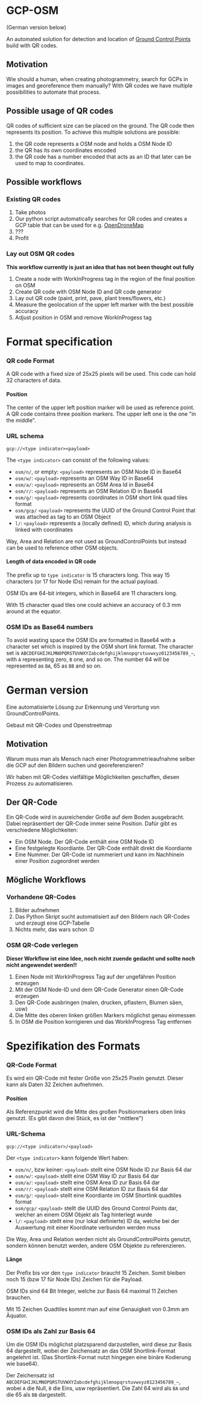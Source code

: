# GCP-OSM
(German version below)

An automated solution for detection and location of [Ground Control Points](https://www.groundcontrolpoints.com/) build with QR codes.

## Motivation

Wie should a human, when creating photogrammetry, search for GCPs in images and georeference them manually?
With QR codes we have multiple possibilities to automate that process.

## Possible usage of QR codes

QR codes of sufficient size can be placed on the ground.
The QR code then represents its position.
To achieve this multiple solutions are possible:

1. the QR code represents a OSM node and holds a OSM Node ID
2. the QR has its own coordinates encoded
3. the QR code has a number encoded that acts as an ID that later can be used to map to coordinates.

## Possible workflows

### Existing QR codes

1. Take photos
2. Our python script automatically searches for QR codes and creates a GCP table that can be used for e.g. [OpenDroneMap](https://www.opendronemap.org/)
3. ???
4. Profit

### Lay out OSM QR codes

**This workflow currently is just an idea that has not been thought out fully**

1. Create a node with WorkInProgress tag in the region of the final position on OSM
2. Create QR code with OSM Node ID and QR code generator
3. Lay out QR code (paint, print, pave, plant trees/flowers, etc.)
4. Measure the geolocation of the upper left marker with the best possible accuracy
5. Adjust position in OSM and remove WorkInProgess tag

# Format specification

### QR code Format

A QR code with a fixed size of 25x25 pixels will be used.
This code can hold 32 characters of data. 

#### Position

The center of the upper left position marker will be used as reference point.
A QR code contains three position markers.
The upper left one is the one "in the middle".

### URL schema

`gcp://<type indicator><payload>`

The `<type indicator>` can consist of the following values:

* `osm/n/`, or empty: `<payload>` represents an OSM Node ID in Base64
* `osm/w/`: `<payload>` represents an OSM Way ID in Base64
* `osm/a/`: `<payload>` represents an OSM Area Id in Base64
* `osm/r/`: `<payload>` represents an OSM Relation ID in Base64
* `osm/g/`: `<payload>` represents coordinates in OSM short link quad tiles format
* `osm/gcp/` `<payload>` represents the UUID of the Ground Control Point that was attached as tag to an OSM Object
* `l/`: `<payload>` represents a (locally defined) ID, which during analysis is linked with coordinates

Way, Area and Relation are not used as GroundControlPoints but instead can be used to reference other OSM objects.

#### Length of data encoded in QR code

The prefix up to `type indicator` is 15 characters long.
This way 15 characters (or 17 for Node IDs) remain for the actual payload.

OSM IDs are 64-bit integers, which in Base64 are 11 characters long.

With 15 character quad tiles one could achieve an accuracy of 0.3 mm around at the equator.

### OSM IDs as Base64 numbers

To avoid wasting space the OSM IDs are formatted in Base64 with a character set which is inspired by the OSM short link format.
The character set is `ABCDEFGHIJKLMNOPQRSTUVWXYZabcdefghijklmnopqrstuvwxyz0123456789_~`, with `A` representing zero, `B` one, and so on.
The number 64 will be represented as `BA`, 65 as `BB` and so on.



# German version

Eine automatisierte Lösung zur Erkennung und Verortung von GroundControlPoints.

Gebaut mit QR-Codes und Openstreetmap

## Motivation

Warum muss man als Mensch nach einer Photogrammetrieaufnahme selber die GCP auf den Bildern suchen und georeferenzieren?

Wir haben mit QR-Codes vielfältige Möglichkeiten geschaffen, diesen Prozess zu automatisieren.

## Der QR-Code

Ein QR-Code wird in ausreichender Größe auf dem Boden ausgebracht. Dabei repräsentiert der QR-Code immer seine Position. Dafür gibt es verschiedene Möglichkeiten:

* Ein OSM Node. Der QR-Code enthält eine OSM Node ID
* Eine festgelegte Koordiante. Der QR-Code enthält direkt die Koordiante
* Eine Nummer. Der QR-Code ist nummeriert und kann im Nachhinein einer Position zugeordnet werden

## Mögliche Workflows

### Vorhandene QR-Codes

1. Bilder aufnehmen
2. Das Python Skript sucht automatisiert auf den Bildern nach QR-Codes und erzeugt eine GCP-Tabelle
3. Nichts mehr, das wars schon :D

### OSM QR-Code verlegen

**Dieser Workflow ist eine Idee, noch nicht zuende gedacht und sollte noch nicht angewendet werden!!**

1. Einen Node mit WorkInProgress Tag auf der ungefähren Position erzeugen
2. Mit der OSM Node-ID und dem QR-Code Generator einen QR-Code erzeugen
3. Den QR-Code ausbringen (malen, drucken, pflastern, Blumen säen, usw)
4. Die Mitte des oberen linken größen Markers möglichst genau einmessen
5. In OSM die Position korrigieren und das WorkInProgress Tag entfernen

# Spezifikation des Formats

### QR-Code Format

Es wird ein QR-Code mit fester Größe von 25x25 Pixeln genutzt. Dieser kann als Daten 32 Zeichen aufnehmen. 

#### Position

Als Referenzpunkt wird die Mitte des großen Positionmarkers oben links genutzt. (Es gibt davon drei Stück, es ist der "mittlere")

### URL-Schema

`gcp://<type indicator>/<payload>`

Der `<type indicator>` kann folgende Wert haben:

* `osm/n/`, bzw keiner: `<payload>` stellt eine OSM Node ID zur Basis 64 dar
* `osm/w/`: `<payload>` stellt eine OSM Way ID zur Basis 64 dar
* `osm/a/`: `<payload>` stellt eine OSM Area ID zur Basis 64 dar
* `osm/r/`: `<payload>` stellt eine OSM Relation ID zur Basis 64 dar
* `osm/g/`: `<payload>` stellt eine Koordiante im OSM Shortlink quadtiles format
* `osm/gcp/` `<payload>` stellt die UUID des Ground Control Points dar, welcher an einem OSM Objekt als Tag hinterlegt wurde
* `l/`: `<payload>` stellt eine (nur lokal definierte) ID da, welche bei der Auswertung mit einer Koordinate verbunden werden muss

Die Way, Area und Relation werden nicht als GroundControlPoints genutzt, sondern können benutzt werden, andere OSM Objekte zu referenzieren.

#### Länge

Der Prefix bis vor den `type indicator` braucht 15 Zeichen. Somit bleiben noch 15 (bzw 17 für Node IDs) Zeichen für die Payload. 

OSM IDs sind 64 Bit Integer, welche zur Basis 64 maximal 11 Zeichen brauchen.

Mit 15 Zeichen Quadtiles kommt man auf eine Genauigkeit von 0.3mm am Äquator.

### OSM IDs als Zahl zur Basis 64

Um die OSM IDs möglichst platzsparend darzustellen, wird diese zur Basis 64 dargestellt, wobei der Zeichensatz an das OSM Shortlink-Format angelehnt ist. (Das Shortlink-Format nutzt hingegen eine binäre Kodierung wie base64).

Der Zeichensatz ist `ABCDEFGHIJKLMNOPQRSTUVWXYZabcdefghijklmnopqrstuvwxyz0123456789_~`, wobei `A` die Null, `B` die Eins, usw repräsentiert. Die Zahl 64 wird als `BA` und die 65 als `BB` dargestellt.
